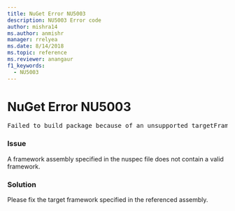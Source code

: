 ```yaml
---
title: NuGet Error NU5003
description: NU5003 Error code
author: mishra14
ms.author: anmishr
manager: rrelyea
ms.date: 8/14/2018
ms.topic: reference
ms.reviewer: anangaur
f1_keywords:
  - NU5003
---
```


# NuGet Error NU5003
<pre>Failed to build package because of an unsupported targetFramework value on 'System.Net'.</pre>

### Issue

A framework assembly specified in the nuspec file does not contain a valid framework.


### Solution

Please fix the target framework specified in the referenced assembly.

